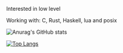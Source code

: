 Interested in low level

Working with: C, Rust, Haskell, lua and posix

![Anurag's GitHub stats](https://github-readme-stats.vercel.app/api?username=SqLait&show_icons=true&theme=dracula)

[![Top Langs](https://github-readme-stats.vercel.app/api/top-langs/?username=SqLait&layout=compact&theme=dracula)](https://github.com/anuraghazra/github-readme-stats)
